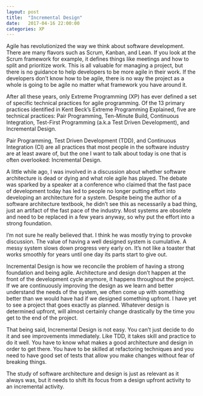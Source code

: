 ```yaml
---
layout: post
title:  "Incremental Design"
date:   2017-04-16 22:00:00
categories: XP
---
```


Agile has revolutionized the way we think about software development.  There are many flavors such as Scrum, Kanban, and Lean.  If you look at the Scrum framework for example, it defines things like meetings and how to split and prioritize work.  This is all valuable for managing a project, but there is no guidance to help developers to be more agile in their work.  If the developers don’t know how to be agile, there is no way the project as a whole is going to be agile no matter what framework you have around it.

After all these years, only Extreme Programming (XP) has ever defined a set of specific technical practices for agile programming.  Of the 13 primary practices identified in Kent Beck’s Extreme Programming Explained, five are technical practices: Pair Programming, Ten-Minute Build, Continuous Integration, Test-First Programming (a.k.a Test Driven Development), and Incremental Design.

Pair Programming, Test Driven Development (TDD), and Continuous Integration (CI) are all practices that most people in the software industry are at least aware of, but the one I want to talk about today is one that is often overlooked: Incremental Design.

A little while ago, I was involved in a discussion about whether software architecture is dead or dying and what role agile has played.  The debate was sparked by a speaker at a conference who claimed that the fast pace of development today has led to people no longer putting effort into developing an architecture for a system.  Despite being the author of a software architecture textbook, he didn’t see this as necessarily a bad thing, just an artifact of the fast pace of the industry.  Most systems are obsolete and need to be replaced in a few years anyway, so why put the effort into a strong foundation.

I’m not sure he really believed that.  I think he was mostly trying to provoke discussion.  The value of having a well designed system is cumulative.  A messy system slows down progress very early on.  It’s not like a toaster that works smoothly for years until one day its parts start to give out.

Incremental Design is how we reconcile the problem of having a strong foundation and being agile.  Architecture and design don’t happen at the front of the development cycle anymore, it happens throughout the project.  If we are continuously improving the design as we learn and better understand the needs of the system, we often come up with something better than we would have had if we designed something upfront.  I have yet to see a project that goes exactly as planned.  Whatever design is determined upfront, will almost certainly change drastically by the time you get to the end of the project.

That being said, Incremental Design is not easy.  You can’t just decide to do it and see improvements immediately.  Like TDD, it takes skill and practice to do it well.  You have to know what makes a good architecture and design in order to get there.  You have to be skilled at refactoring techniques and you need to have good set of tests that allow you make changes without fear of breaking things.

The study of software architecture and design is just as relevant as it always was, but it needs to shift its focus from a design upfront activity to an incremental activity.

